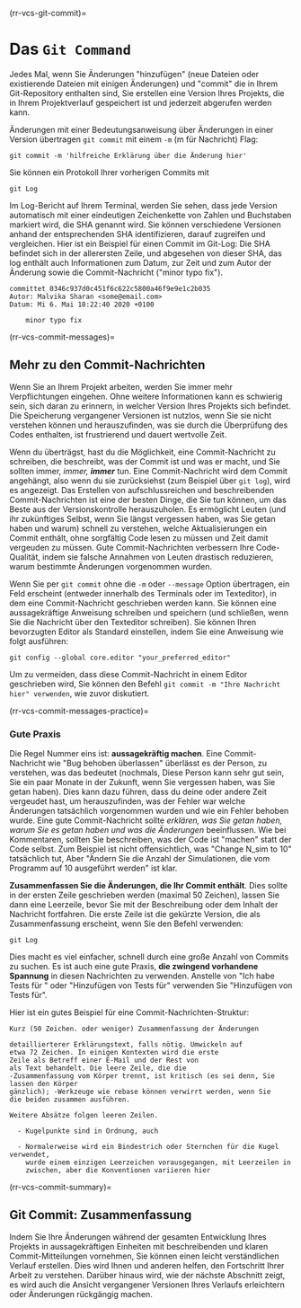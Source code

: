 (rr-vcs-git-commit)=
# Das `Git Command`

Jedes Mal, wenn Sie Änderungen "hinzufügen" (neue Dateien oder existierende Dateien mit einigen Änderungen) und "commit" die in Ihrem Git-Repository enthalten sind, Sie erstellen eine Version Ihres Projekts, die in Ihrem Projektverlauf gespeichert ist und jederzeit abgerufen werden kann.

Änderungen mit einer Bedeutungsanweisung über Änderungen in einer Version übertragen `git commit` mit einem `-m` (m für Nachricht) Flag:

```
git commit -m 'hilfreiche Erklärung über die Änderung hier'
```

Sie können ein Protokoll Ihrer vorherigen Commits mit

```
git Log
```

Im Log-Bericht auf Ihrem Terminal, werden Sie sehen, dass jede Version automatisch mit einer eindeutigen Zeichenkette von Zahlen und Buchstaben markiert wird, die SHA genannt wird. Sie können verschiedene Versionen anhand der entsprechenden SHA identifizieren, darauf zugreifen und vergleichen. Hier ist ein Beispiel für einen Commit im Git-Log: Die SHA befindet sich in der allerersten Zeile, und abgesehen von dieser SHA, das log enthält auch Informationen zum Datum, zur Zeit und zum Autor der Änderung sowie die Commit-Nachricht ("minor typo fix").

```
committet 0346c937d0c451f6c622c5800a46f9e9e1c2b035
Autor: Malvika Sharan <some@email.com>
Datum: Mi 6. Mai 18:22:40 2020 +0100

    minor typo fix

```

(rr-vcs-commit-messages)=
## Mehr zu den Commit-Nachrichten

Wenn Sie an Ihrem Projekt arbeiten, werden Sie immer mehr Verpflichtungen eingehen. Ohne weitere Informationen kann es schwierig sein, sich daran zu erinnern, in welcher Version Ihres Projekts sich befindet. Die Speicherung vergangener Versionen ist nutzlos, wenn Sie sie nicht verstehen können und herauszufinden, was sie durch die Überprüfung des Codes enthalten, ist frustrierend und dauert wertvolle Zeit.

Wenn du überträgst, hast du die Möglichkeit, eine Commit-Nachricht zu schreiben, die beschreibt, was der Commit ist und was er macht, und Sie sollten immer, *immer,* **_immer_** tun. Eine Commit-Nachricht wird dem Commit angehängt, also wenn du sie zurücksiehst (zum Beispiel über `git log`), wird es angezeigt. Das Erstellen von aufschlussreichen und beschreibenden Commit-Nachrichten ist eine der besten Dinge, die Sie tun können, um das Beste aus der Versionskontrolle herauszuholen. Es ermöglicht Leuten (und ihr zukünftiges Selbst, wenn Sie längst vergessen haben, was Sie getan haben und warum) schnell zu verstehen, welche Aktualisierungen ein Commit enthält, ohne sorgfältig Code lesen zu müssen und Zeit damit vergeuden zu müssen. Gute Commit-Nachrichten verbessern Ihre Code-Qualität, indem sie falsche Annahmen von Leuten drastisch reduzieren, warum bestimmte Änderungen vorgenommen wurden.

Wenn Sie per `git commit` ohne die `-m` oder `--message` Option übertragen, ein Feld erscheint (entweder innerhalb des Terminals oder im Texteditor), in dem eine Commit-Nachricht geschrieben werden kann. Sie können eine aussagekräftige Anweisung schreiben und speichern (und schließen, wenn Sie die Nachricht über den Texteditor schreiben). Sie können Ihren bevorzugten Editor als Standard einstellen, indem Sie eine Anweisung wie folgt ausführen:

```
git config --global core.editor "your_preferred_editor"
```

Um zu vermeiden, dass diese Commit-Nachricht in einem Editor geschrieben wird, Sie können den Befehl `git commit -m "Ihre Nachricht hier" verwenden`, wie zuvor diskutiert.

(rr-vcs-commit-messages-practice)=
### Gute Praxis

Die Regel Nummer eins ist: **aussagekräftig machen**. Eine Commit-Nachricht wie "Bug behoben überlassen" überlässt es der Person, zu verstehen, was das bedeutet (nochmals, Diese Person kann sehr gut sein, Sie ein paar Monate in der Zukunft, wenn Sie vergessen haben, was Sie getan haben). Dies kann dazu führen, dass du deine oder andere Zeit vergeudet hast, um herauszufinden, was der Fehler war welche Änderungen tatsächlich vorgenommen wurden und wie ein Fehler behoben wurde. Eine gute Commit-Nachricht sollte *erklären, was Sie getan haben, warum Sie es getan haben und was die Änderungen* beeinflussen. Wie bei Kommentaren, sollten Sie beschreiben, was der Code ist "machen" statt der Code selbst. Zum Beispiel ist nicht offensichtlich, was "Change N_sim to 10" tatsächlich tut, Aber "Ändern Sie die Anzahl der Simulationen, die vom Programm auf 10 ausgeführt werden" ist klar.

**Zusammenfassen Sie die Änderungen, die Ihr Commit enthält**. Dies sollte in der ersten Zeile geschrieben werden (maximal 50 Zeichen), lassen Sie dann eine Leerzeile, bevor Sie mit der Beschreibung oder dem Inhalt der Nachricht fortfahren. Die erste Zeile ist die gekürzte Version, die als Zusammenfassung erscheint, wenn Sie den Befehl verwenden:

```
git Log
```

Dies macht es viel einfacher, schnell durch eine große Anzahl von Commits zu suchen. Es ist auch eine gute Praxis, **die zwingend vorhandene Spannung** in diesen Nachrichten zu verwenden. Anstelle von "Ich habe Tests für " oder "Hinzufügen von Tests für" verwenden Sie "Hinzufügen von Tests für".

Hier ist ein gutes Beispiel für eine Commit-Nachrichten-Struktur:

```
Kurz (50 Zeichen. oder weniger) Zusammenfassung der Änderungen

detaillierterer Erklärungstext, falls nötig. Umwickeln auf
etwa 72 Zeichen. In einigen Kontexten wird die erste
Zeile als Betreff einer E-Mail und der Rest von
als Text behandelt. Die leere Zeile, die die
-Zusammenfassung vom Körper trennt, ist kritisch (es sei denn, Sie lassen den Körper
gänzlich); -Werkzeuge wie rebase können verwirrt werden, wenn Sie
die beiden zusammen ausführen.

Weitere Absätze folgen leeren Zeilen.

  - Kugelpunkte sind in Ordnung, auch

  - Normalerweise wird ein Bindestrich oder Sternchen für die Kugel verwendet,
    wurde einem einzigen Leerzeichen vorausgegangen, mit Leerzeilen in
    zwischen, aber die Konventionen variieren hier
```
(rr-vcs-commit-summary)=
## Git Commit: Zusammenfassung

Indem Sie Ihre Änderungen während der gesamten Entwicklung Ihres Projekts in aussagekräftigen Einheiten mit beschreibenden und klaren Commit-Mitteilungen vornehmen, Sie können einen leicht verständlichen Verlauf erstellen. Dies wird Ihnen und anderen helfen, den Fortschritt Ihrer Arbeit zu verstehen. Darüber hinaus wird, wie der nächste Abschnitt zeigt, es wird auch die Ansicht vergangener Versionen Ihres Verlaufs erleichtern oder Änderungen rückgängig machen.
